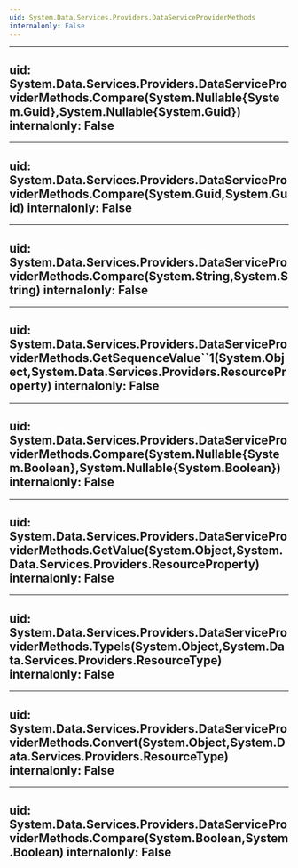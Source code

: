 ```yaml
---
uid: System.Data.Services.Providers.DataServiceProviderMethods
internalonly: False
---
```


---
uid: System.Data.Services.Providers.DataServiceProviderMethods.Compare(System.Nullable{System.Guid},System.Nullable{System.Guid})
internalonly: False
---

---
uid: System.Data.Services.Providers.DataServiceProviderMethods.Compare(System.Guid,System.Guid)
internalonly: False
---

---
uid: System.Data.Services.Providers.DataServiceProviderMethods.Compare(System.String,System.String)
internalonly: False
---

---
uid: System.Data.Services.Providers.DataServiceProviderMethods.GetSequenceValue``1(System.Object,System.Data.Services.Providers.ResourceProperty)
internalonly: False
---

---
uid: System.Data.Services.Providers.DataServiceProviderMethods.Compare(System.Nullable{System.Boolean},System.Nullable{System.Boolean})
internalonly: False
---

---
uid: System.Data.Services.Providers.DataServiceProviderMethods.GetValue(System.Object,System.Data.Services.Providers.ResourceProperty)
internalonly: False
---

---
uid: System.Data.Services.Providers.DataServiceProviderMethods.TypeIs(System.Object,System.Data.Services.Providers.ResourceType)
internalonly: False
---

---
uid: System.Data.Services.Providers.DataServiceProviderMethods.Convert(System.Object,System.Data.Services.Providers.ResourceType)
internalonly: False
---

---
uid: System.Data.Services.Providers.DataServiceProviderMethods.Compare(System.Boolean,System.Boolean)
internalonly: False
---
